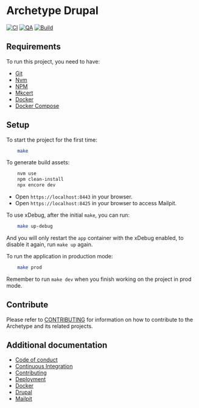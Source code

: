 # Archetype Drupal

[![CI](https://github.com/Runroom/archetype-drupal/actions/workflows/ci.yaml/badge.svg)](https://github.com/Runroom/archetype-drupal/actions/workflows/ci.yaml)
[![QA](https://github.com/Runroom/archetype-drupal/actions/workflows/qa.yaml/badge.svg)](https://github.com/Runroom/archetype-drupal/actions/workflows/qa.yaml)
[![Build](https://github.com/Runroom/archetype-drupal/actions/workflows/build.yaml/badge.svg)](https://github.com/Runroom/archetype-drupal/actions/workflows/build.yaml)

## Requirements

To run this project, you need to have:

- [Git](https://git-scm.com/)
- [Nvm](https://github.com/nvm-sh/nvm)
- [NPM](https://www.npmjs.com/)
- [Mkcert](https://github.com/FiloSottile/mkcert)
- [Docker](https://www.docker.com/)
- [Docker Compose](https://docs.docker.com/compose/cli-command/)

## Setup

To start the project for the first time:

```bash
    make
```

To generate build assets:

```bash
    nvm use
    npm clean-install
    npx encore dev
```

- Open `https://localhost:8443` in your browser.
- Open `https://localhost:8425` in your browser to access Mailpit.

To use xDebug, after the initial `make`, you can run:

```bash
    make up-debug
```

And you will only restart the `app` container with the xDebug enabled, to disable it again, run
`make up` again.

To run the application in production mode:

```bash
    make prod
```

Remember to run `make dev` when you finish working on the project in prod mode.

## Contribute

Please refer to [CONTRIBUTING](doc/Contributing.md) for information on how to contribute to the
Archetype and its related projects.

## Additional documentation

- [Code of conduct](doc/Code_of_conduct.md)
- [Continuous Integration](doc/Continuous_integration.md)
- [Contributing](doc/Contributing.md)
- [Deployment](doc/Deployment.md)
- [Docker](doc/Docker.md)
- [Drupal](doc/Drupal.md)
- [Mailpit](doc/Mailpit.md)
